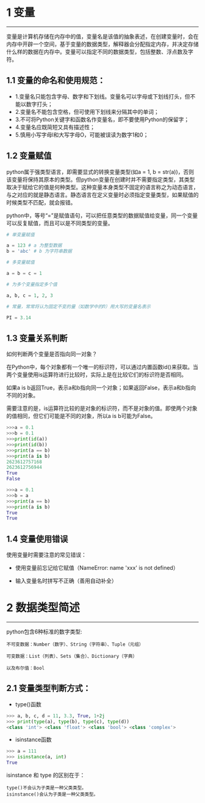 # 1 变量

--------------------------------------------------

变量是计算机存储在内存中的值，变量名是该值的抽象表述，在创建变量时，会在内存中开辟一个空间，基于变量的数据类型，解释器会分配指定内存，并决定存储什么样的数据在内存中。变量可以指定不同的数据类型，包括整数、浮点数及字符。

## 1.1 变量的命名和使用规范：
- 1.变量名只能包含字母、数字和下划线。变量名可以字母或下划线打头，但不能以数字打头；
- 2.变量名不能包含空格，但可使用下划线来分隔其中的单词；
- 3.不可将Python关键字和函数名作变量名，即不要使用Python的保留字；
- 4.变量名应既简短又具有描述性；
- 5.慎用小写字母l和大写字母O，可能被误读为数字1和0；

## 1.2 变量赋值

python属于强类型语言，即需要显式的转换变量类型(如a = 1, b = str(a))，否则该变量将保持其原本的类型。但python变量在创建时并不需要指定类型，其类型取决于赋给它的值是何种类型。这种变量本身类型不固定的语言称之为动态语言，与之对应的就是静态语言。静态语言在定义变量时必须指定变量类型，如果赋值的时候类型不匹配，就会报错。

python中，等号“=”是赋值语句，可以把任意类型的数据赋值给变量，同一个变量可以反复赋值，而且可以是不同类型的变量。


```python
# 单变量赋值

a = 123 # a 为整型数据
b = 'abc' # b 为字符串数据
```


```python
# 多变量赋值

a = b = c = 1
```


```python
# 为多个变量指定多个值

a, b, c = 1, 2, 3
```


```python
# 常量，常常将认为固定不变的量（如数学中的Π）用大写的变量名表示

PI = 3.14
```

## 1.3 变量关系判断

如何判断两个变量是否指向同一对象？

在Python中，每个对象都有一个唯一的标识符，可以通过内置函数id()来获取。当两个变量使用is运算符进行比较时，实际上是在比较它们的标识符是否相同。

如果a is b返回True，表示a和b指向同一个对象；如果返回False，表示a和b指向不同的对象。

需要注意的是，is运算符比较的是对象的标识符，而不是对象的值。即使两个对象的值相同，但它们可能是不同的对象，所以a is b可能为False。


```python
>>>a = 0.1
>>>b = 0.1
>>>print(id(a))
>>>print(id(b))
>>>print(a == b)
>>>print(a is b)
2623612757168
2623612756944
True
False
```


    


```python
>>>a = 0.1
>>>b = a
>>>print(a == b)
>>>print(a is b)
True
True
```


## 1.4 变量使用错误

使用变量时需要注意的常见错误：

- 使用变量前忘记给它赋值（NameError: name 'xxx' is not defined）

- 输入变量名时拼写不正确（善用自动补全）

# 2 数据类型简述

--------------------------------------------------

python包含6种标准的数字类型:


    不可变数据：Number（数字）、String（字符串）、Tuple（元组）
    
    可变数据：List（列表）、Sets（集合）、Dictionary（字典）

    以及布尔值：Bool

## 2.1 变量类型判断方式：

- type()函数

```python
>>> a, b, c, d = 11, 3.3, True, 1+2j
>>> print(type(a), type(b), type(c), type(d))
<class 'int'> <class 'float'> <class 'bool'> <class 'complex'>
```

- isinstance函数
```python
>>> a = 111
>>> isinstance(a, int)
True
```

isinstance 和 type 的区别在于：

    type()不会认为子类是一种父类类型。
    isinstance()会认为子类是一种父类类型。



